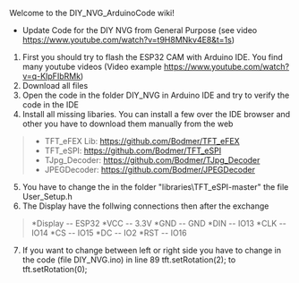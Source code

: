 Welcome to the DIY_NVG_ArduinoCode wiki!


* Update Code for the DIY NVG from General Purpose (see video https://www.youtube.com/watch?v=t9H8MNkv4E8&t=1s)

1. First you should try to flash the ESP32 CAM with Arduino IDE. You find many youtube videos (Video example https://www.youtube.com/watch?v=q-KIpFIbRMk)
2. Download all files 
3. Open the code in the folder DIY_NVG in Arduino IDE and try to verify the code in the IDE
4. Install all missing libaries. You can install a few over the IDE browser and other you have to download them manually from the web
> * TFT_eFEX Lib: https://github.com/Bodmer/TFT_eFEX
> * TFT_eSPI: https://github.com/Bodmer/TFT_eSPI
> * TJpg_Decoder: https://github.com/Bodmer/TJpg_Decoder
> * JPEGDecoder: https://github.com/Bodmer/JPEGDecoder

5. You have to change the in the folder "libraries\TFT_eSPI-master" the file User_Setup.h 
6. The Display have the follwing connections then after the exchange
>*Display --  ESP32
>*VCC --  3.3V
>*GND --  GND
>*DIN --  IO13
>*CLK --  IO14
>*CS --  IO15
>*DC --  IO2
>*RST --  IO16


7. If you want to change between left or right side you have to change in the code (file DIY_NVG.ino) in line 89 tft.setRotation(2); to  tft.setRotation(0);

